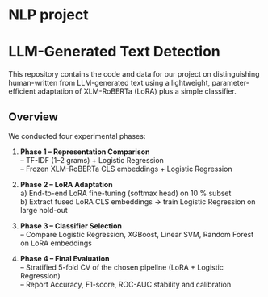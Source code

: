 # NLP project

# LLM-Generated Text Detection

This repository contains the code and data for our project on distinguishing human-written from LLM-generated text using a lightweight, parameter-efficient adaptation of XLM-RoBERTa (LoRA) plus a simple classifier.

## Overview

We conducted four experimental phases:

1. **Phase 1 – Representation Comparison**  
   – TF-IDF (1–2 grams) + Logistic Regression  
   – Frozen XLM-RoBERTa CLS embeddings + Logistic Regression  

2. **Phase 2 – LoRA Adaptation**  
   a) End-to-end LoRA fine-tuning (softmax head) on 10 % subset  
   b) Extract fused LoRA CLS embeddings → train Logistic Regression on large hold-out  

3. **Phase 3 – Classifier Selection**  
   – Compare Logistic Regression, XGBoost, Linear SVM, Random Forest on LoRA embeddings  

4. **Phase 4 – Final Evaluation**  
   – Stratified 5-fold CV of the chosen pipeline (LoRA + Logistic Regression)  
   – Report Accuracy, F1-score, ROC-AUC stability and calibration  
